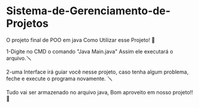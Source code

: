 # Sistema-de-Gerenciamento-de-Projetos
O projeto final de POO em java
Como Utilizar esse Projeto! 🌟

1-Digite no CMD o comando "Java Main.java" Assim ele executará o arquivo.🪛


2-uma Interface  irá guiar você nesse projeto, caso tenha algum problema, feche e execute o programa novamente. 🪛

Tudo vai ser armazenado no arquivo java, Bom aproveito em nosso projeto!! 🌟
